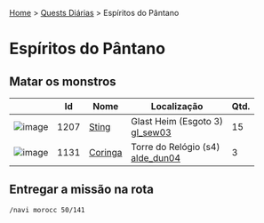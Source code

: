[Home](../README.md) > [Quests Diárias](./README.md) > Espíritos do Pântano

# Espíritos do Pântano

## Matar os monstros

| | Id | Nome | Localização | Qtd. |
| - | - | - | - | - |
| ![image](https://file5s.ratemyserver.net/mobs/1207.gif) | 1207 | [Sting](https://ratemyserver.net/mob_db.php?mob_id=1207&small=1&back=1) | Glast Heim (Esgoto 3) <br>[gl_sew03](https://ratemyserver.net/index.php?page=npc_shop_warp&map=gl_sew03) | 15 |
| ![image](https://file5s.ratemyserver.net/mobs/1131.gif) | 1131 | [Coringa](https://ratemyserver.net/mob_db.php?mob_id=1131&small=1&back=1) | Torre do Relógio (s4) <br>[alde_dun04](https://ratemyserver.net/index.php?page=npc_shop_warp&map=alde_dun04) | 3 |


## Entregar a missão na rota

```
/navi morocc 50/141
```
